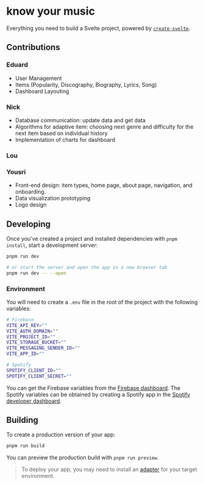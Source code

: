 # know your music

Everything you need to build a Svelte project, powered by [`create-svelte`](https://github.com/sveltejs/kit/tree/master/packages/create-svelte).

## Contributions

### Eduard
- User Management
- Items (Popularity, Discography, Biography, Lyrics, Song)
- Dashboard Layouting

### Nick 
- Database communication: update data and get data
- Algorithms for adaptive item: choosing next genre and difficulty for the next item based on individual history
- Implementation of charts for dashboard

### Lou

### Yousri
- Front-end design: item types, home page, about page, navigation, and onboarding.
- Data visualization prototyping
- Logo design

## Developing

Once you've created a project and installed dependencies with `pnpm install`, start a development server:

```bash
pnpm run dev

# or start the server and open the app in a new browser tab
pnpm run dev -- --open
```

### Environment

You will need to create a `.env` file in the root of the project with the following variables:

```bash
# Firebase
VITE_API_KEY=""
VITE_AUTH_DOMAIN=""
VITE_PROJECT_ID=""
VITE_STORAGE_BUCKET=""
VITE_MESSAGING_SENDER_ID=""
VITE_APP_ID=""

# Spotify
SPOTIFY_CLIENT_ID=""
SPOTIFY_CLIENT_SECRET=""
```

You can get the Firebase variables from the [Firebase dashboard](https://console.firebase.google.com/project/know-your-music-7ea79/settings/general/). The Spotify variables can be obtained by creating a Spotify app in the [Spotify developer dashboard](https://developer.spotify.com/documentation/web-api/tutorials/getting-started).

## Building

To create a production version of your app:

```bash
pnpm run build
```

You can preview the production build with `pnpm run preview`.

> To deploy your app, you may need to install an [adapter](https://kit.svelte.dev/docs/adapters) for your target environment.

